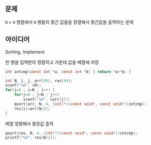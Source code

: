 ## 문제
`N` × `N` 행렬에서 `N` 행들의 중간 값들을 정렬해서 중간값을 출력하는 문제

## 아이디어
Sorting, Implement

한 행을 입력받아 정렬하고 가운데 값을 배열에 저장
```c
int intcmp(const int *a, const int *b) { return *a>*b; }

int N, i, j, arr[99], res[99];
scanf("%d", &N);
for(i=0 ; i<N ; i++) {
	for(j=0 ; j<N ; j++)
		scanf("%d", &arr[j]);
	qsort(arr, N, 4, (int(*)(const void*, const void*))intcmp);
	res[i]=arr[N/2];
}
```
배열 정렬해서 중앙값 출력
```c
qsort(res, N, 4, (int(*)(const void*, const void*))intcmp);
printf("%d", res[N/2]);
```